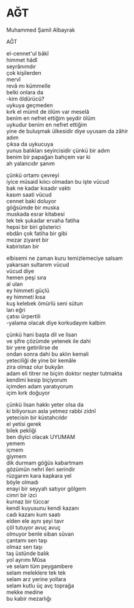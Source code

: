 # AĞT 
Muhammed Şamil Albayrak


AĞT

el-cennet'ul bâkî<br> 
himmet hâdî<br> 
seyrânımdır<br> 
çok kişilerden<br> 
mervî<br> 
revâ mı kümmelle<br> 
belki onlara da<br> 
-kim öldürücü?<br> 
uykuya geçmeden<br> 
kırk el mümit de ölüm var meselâ<br> 
benim en nefret ettiğim şeydir ölüm<br> 
uykudur benim en nefret ettiğim<br> 
yine de buluşmak ülkesidir diye uyusam da zâhir<br> 
adım<br> 
çıksa da uykucuya<br> 
yunus balıkları seyircisidir çünkü bir adım<br> 
benim bir papağan bahçem var ki<br> 
ah yalancıdır şanım<br> 

çünkü ortamı çevreyi<br> 
iyice müsaid kılıcı olmadan bu işte vücud<br> 
bak ne kadar kısadır vaktı<br> 
kasım saati vücud<br> 
cennet baki doluyor<br> 
göğsümde bir muska<br> 
muskada esrar kitabesi<br> 
tek tek şukadar ervaha fatiha<br> 
hepsi bir biri gösterici<br> 
ebdân çok fatiha bir gibi<br> 
mezar ziyaret bir<br> 
kabiristan bir<br> 

elbisemi ne zaman kuru temizlemeciye salsam<br> 
yakarsan sultanım vücud<br> 
vücud diye <br> 
hemen peşi sıra<br> 
al ulan<br> 
ey himmeti güçlü<br> 
ey himmeti kısa<br> 
kuş kelebek ömürlü seni sütun<br> 
ları eğri<br> 
çatısı ürpertili<br> 
-yalama olacak diye korkudayım kalbim<br> 

çünkü hani başta dil ve lisan<br> 
ve şifre çözümde yetenek ile dahi<br> 
bir yere getirilirse de<br> 
ondan sonra dahi bu aklın kemali<br> 
yeteciliği de yine bir kemâle<br> 
zira olmaz olur bukyân<br> 
adam eli titrer ne biçim doktor neşter tutmakta<br> 
kendimi kesip biçiyorum<br> 
içimden adam yaratıyorum<br> 
içim kırk doğuyor<br> 

çünkü lisan hakkı yeter olsa da<br> 
ki biliyorsun asla yetmez rabbi zidnî<br> 
yetecisin bir küstahcıldır<br> 
el yetisi gerek<br> 
bilek pekliği<br> 
ben diyici olacak UYUMAM<br> 
yemem<br> 
içmem<br> 
giymem<br> 
dik durmam göğüs kabartmam<br> 
gözümün nehri ileri serindir<br> 
rüzgarım kara kapkara yel<br> 
böyle olmadı<br> 
enayi bir seyyah satıyor gölgem<br> 
cimri bir izci<br> 
kurnaz bir tüccar<br> 
kendi kuyusunu kendi kazanı<br> 
cadı kazanı kum saatı<br> 
elden ele aynı şeyi tavr<br> 
çöl tutuyor avuç avuç<br> 
olmuyor benle siban sûvan<br> 
çantamı sen taşı<br> 
olmaz sen taşı<br> 
taş üstünde balık<br> 
yol ayrımı Mûsa<br> 
ve selam tüm peygambere<br> 
selam meleklere tek tek<br> 
selam arz yerine yollara<br> 
selam kutlu üç avç toprağa<br> 
mekke medine<br> 
bu kabir mezarlığı<br> 

